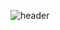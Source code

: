 ![header](https://capsule-render.vercel.app/api?type=venom&color=auto&height=300&section=header&text=Hello%20I'm%20HyeonSeok&fontSize=50)

